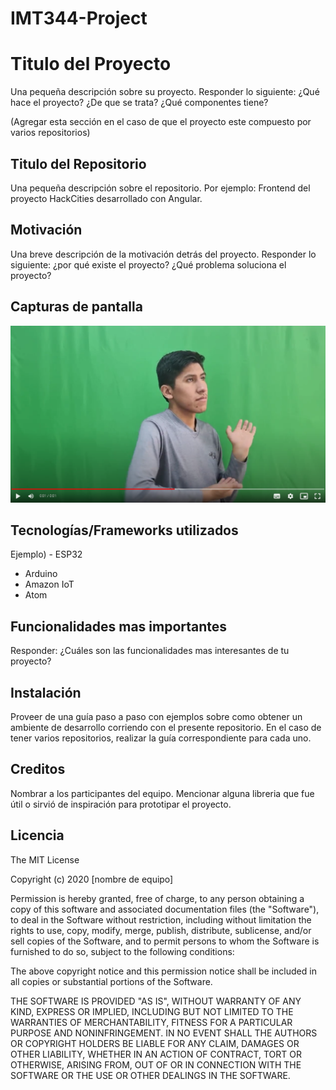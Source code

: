 # IMT344-Project
# Titulo del Proyecto
Una pequeña descripción sobre su proyecto. 
Responder lo siguiente: ¿Qué hace el proyecto? ¿De que se trata? ¿Qué componentes tiene?

(Agregar esta sección en el caso de que el proyecto este compuesto por varios repositorios)
## Titulo del Repositorio
Una pequeña descripción sobre el repositorio. 
Por ejemplo: Frontend del proyecto HackCities desarrollado con Angular. 

## Motivación
Una breve descripción de la motivación detrás del proyecto.
Responder lo siguiente: ¿por qué existe el proyecto? ¿Qué problema soluciona el proyecto?

## Capturas de pantalla

![Video first](Preview1.png)


## Tecnologías/Frameworks utilizados
Ejemplo) - ESP32
- Arduino 
- Amazon IoT 
- Atom

## Funcionalidades mas importantes
Responder: ¿Cuáles son las funcionalidades mas interesantes de tu proyecto?

## Instalación
Proveer de una guía paso a paso con ejemplos sobre como obtener un ambiente de desarrollo corriendo con el presente repositorio. 
En el caso de tener varios repositorios, realizar la guía correspondiente para cada uno.

## Creditos
Nombrar a los participantes del equipo. Mencionar alguna libreria que fue útil o sirvió de inspiración para prototipar el proyecto. 

## Licencia

The MIT License

Copyright (c) 2020 [nombre de equipo]

Permission is hereby granted, free of charge, to any person obtaining a copy
of this software and associated documentation files (the "Software"), to deal
in the Software without restriction, including without limitation the rights
to use, copy, modify, merge, publish, distribute, sublicense, and/or sell
copies of the Software, and to permit persons to whom the Software is
furnished to do so, subject to the following conditions:

The above copyright notice and this permission notice shall be included in
all copies or substantial portions of the Software.

THE SOFTWARE IS PROVIDED "AS IS", WITHOUT WARRANTY OF ANY KIND, EXPRESS OR
IMPLIED, INCLUDING BUT NOT LIMITED TO THE WARRANTIES OF MERCHANTABILITY,
FITNESS FOR A PARTICULAR PURPOSE AND NONINFRINGEMENT. IN NO EVENT SHALL THE
AUTHORS OR COPYRIGHT HOLDERS BE LIABLE FOR ANY CLAIM, DAMAGES OR OTHER
LIABILITY, WHETHER IN AN ACTION OF CONTRACT, TORT OR OTHERWISE, ARISING FROM,
OUT OF OR IN CONNECTION WITH THE SOFTWARE OR THE USE OR OTHER DEALINGS IN
THE SOFTWARE.

